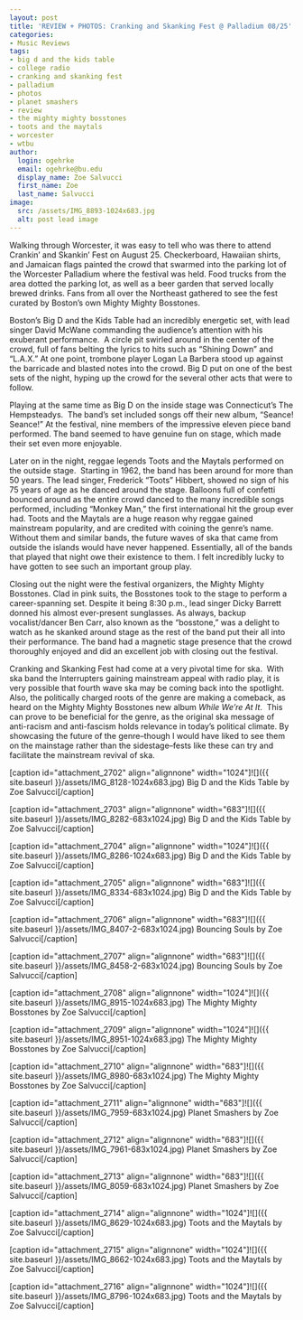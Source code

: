 ```yaml
---
layout: post
title: 'REVIEW + PHOTOS: Cranking and Skanking Fest @ Palladium 08/25'
categories:
- Music Reviews
tags:
- big d and the kids table
- college radio
- cranking and skanking fest
- palladium
- photos
- planet smashers
- review
- the mighty mighty bosstones
- toots and the maytals
- worcester
- wtbu
author:
  login: ogehrke
  email: ogehrke@bu.edu
  display_name: Zoe Salvucci
  first_name: Zoe
  last_name: Salvucci
image:
  src: /assets/IMG_8893-1024x683.jpg
  alt: post lead image
---
```

Walking through Worcester, it was easy to tell who was there to attend Crankin’ and Skankin’ Fest on August 25. Checkerboard, Hawaiian shirts, and Jamaican flags painted the crowd that swarmed into the parking lot of the Worcester Palladium where the festival was held. Food trucks from the area dotted the parking lot, as well as a beer garden that served locally brewed drinks. Fans from all over the Northeast gathered to see the fest curated by Boston’s own Mighty Mighty Bosstones.  

Boston’s Big D and the Kids Table had an incredibly energetic set, with lead singer David McWane commanding the audience’s attention with his exuberant performance.  A circle pit swirled around in the center of the crowd, full of fans belting the lyrics to hits such as “Shining Down” and “L.A.X.” At one point, trombone player Logan La Barbera stood up against the barricade and blasted notes into the crowd. Big D put on one of the best sets of the night, hyping up the crowd for the several other acts that were to follow.  

Playing at the same time as Big D on the inside stage was Connecticut’s The Hempsteadys.  The band’s set included songs off their new album, “Seance! Seance!” At the festival, nine members of the impressive eleven piece band performed. The band seemed to have genuine fun on stage, which made their set even more enjoyable.  

Later on in the night, reggae legends Toots and the Maytals performed on the outside stage.  Starting in 1962, the band has been around for more than 50 years. The lead singer, Frederick “Toots” Hibbert, showed no sign of his 75 years of age as he danced around the stage. Balloons full of confetti bounced around as the entire crowd danced to the many incredible songs performed, including “Monkey Man,” the first international hit the group ever had. Toots and the Maytals are a huge reason why reggae gained mainstream popularity, and are credited with coining the genre’s name. Without them and similar bands, the future waves of ska that came from outside the islands would have never happened. Essentially, all of the bands that played that night owe their existence to them. I felt incredibly lucky to have gotten to see such an important group play.  

Closing out the night were the festival organizers, the Mighty Mighty Bosstones. Clad in pink suits, the Bosstones took to the stage to perform a career-spanning set. Despite it being 8:30 p.m., lead singer Dicky Barrett donned his almost ever-present sunglasses. As always, backup vocalist/dancer Ben Carr, also known as the “bosstone,” was a delight to watch as he skanked around stage as the rest of the band put their all into their performance. The band had a magnetic stage presence that the crowd thoroughly enjoyed and did an excellent job with closing out the festival.  

Cranking and Skanking Fest had come at a very pivotal time for ska.  With ska band the Interrupters gaining mainstream appeal with radio play, it is very possible that fourth wave ska may be coming back into the spotlight. Also, the politically charged roots of the genre are making a comeback, as heard on the Mighty Mighty Bosstones new album _While We’re At It_.  This can prove to be beneficial for the genre, as the original ska message of anti-racism and anti-fascism holds relevance in today’s political climate. By showcasing the future of the genre–though I would have liked to see them on the mainstage rather than the sidestage–fests like these can try and facilitate the mainstream revival of ska.  

  

\[caption id="attachment\_2702" align="alignnone" width="1024"\]![]({{ site.baseurl }}/assets/IMG_8128-1024x683.jpg) Big D and the Kids Table by Zoe Salvucci\[/caption\]

\[caption id="attachment\_2703" align="alignnone" width="683"\]![]({{ site.baseurl }}/assets/IMG_8282-683x1024.jpg) Big D and the Kids Table by Zoe Salvucci\[/caption\]

\[caption id="attachment\_2704" align="alignnone" width="1024"\]![]({{ site.baseurl }}/assets/IMG_8286-1024x683.jpg) Big D and the Kids Table by Zoe Salvucci\[/caption\]

\[caption id="attachment\_2705" align="alignnone" width="683"\]![]({{ site.baseurl }}/assets/IMG_8334-683x1024.jpg) Big D and the Kids Table by Zoe Salvucci\[/caption\]

\[caption id="attachment\_2706" align="alignnone" width="683"\]![]({{ site.baseurl }}/assets/IMG_8407-2-683x1024.jpg) Bouncing Souls by Zoe Salvucci\[/caption\]

\[caption id="attachment\_2707" align="alignnone" width="683"\]![]({{ site.baseurl }}/assets/IMG_8458-2-683x1024.jpg) Bouncing Souls by Zoe Salvucci\[/caption\]

\[caption id="attachment\_2708" align="alignnone" width="1024"\]![]({{ site.baseurl }}/assets/IMG_8915-1024x683.jpg) The Mighty Mighty Bosstones by Zoe Salvucci\[/caption\]

\[caption id="attachment\_2709" align="alignnone" width="1024"\]![]({{ site.baseurl }}/assets/IMG_8951-1024x683.jpg) The Mighty Mighty Bosstones by Zoe Salvucci\[/caption\]

\[caption id="attachment\_2710" align="alignnone" width="683"\]![]({{ site.baseurl }}/assets/IMG_8980-683x1024.jpg) The Mighty Mighty Bosstones by Zoe Salvucci\[/caption\]

\[caption id="attachment\_2711" align="alignnone" width="683"\]![]({{ site.baseurl }}/assets/IMG_7959-683x1024.jpg) Planet Smashers by Zoe Salvucci\[/caption\]

\[caption id="attachment\_2712" align="alignnone" width="683"\]![]({{ site.baseurl }}/assets/IMG_7961-683x1024.jpg) Planet Smashers by Zoe Salvucci\[/caption\]

\[caption id="attachment\_2713" align="alignnone" width="683"\]![]({{ site.baseurl }}/assets/IMG_8059-683x1024.jpg) Planet Smashers by Zoe Salvucci\[/caption\]

\[caption id="attachment\_2714" align="alignnone" width="1024"\]![]({{ site.baseurl }}/assets/IMG_8629-1024x683.jpg) Toots and the Maytals by Zoe Salvucci\[/caption\]

\[caption id="attachment\_2715" align="alignnone" width="1024"\]![]({{ site.baseurl }}/assets/IMG_8662-1024x683.jpg) Toots and the Maytals by Zoe Salvucci\[/caption\]

\[caption id="attachment\_2716" align="alignnone" width="1024"\]![]({{ site.baseurl }}/assets/IMG_8796-1024x683.jpg) Toots and the Maytals by Zoe Salvucci\[/caption\]